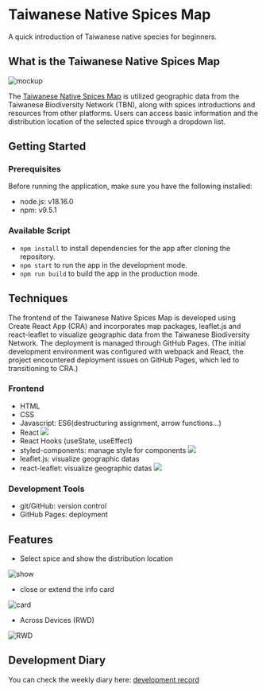 # Taiwanese Native Spices Map

A quick introduction of Taiwanese native species for beginners.

## What is the Taiwanese Native Spices Map

![mockup](https://i.imgur.com/59R9Cz4.png)

The [Taiwanese Native Spices Map](https://ginger-lemon.github.io/twsm/) is utilized geographic data from the Taiwanese Biodiversity Network (TBN), along with spices introductions and resources from other platforms.
Users can access basic information and the distribution location of the selected spice through a dropdown list.

## Getting Started 

### Prerequisites

Before running the application, make sure you have the following installed:

- node.js: v18.16.0
- npm: v9.5.1

### Available Script 

- `npm install` to install dependencies for the app after cloning the repository.
- `npm start` to run the app in the development mode.
- `npm run build` to build the app in the production mode.

## Techniques

The frontend of the Taiwanese Native Spices Map is developed using Create React App (CRA) and incorporates map packages, leaflet.js and react-leaflet 
to visualize geographic data from the Taiwanese Biodiversity Network. 
The deployment is managed through GitHub Pages. 
(The initial development environment was configured with webpack and React, 
the project encountered deployment issues on GitHub Pages, which led to transitioning to CRA.)

### Frontend

- HTML
- CSS
- Javascript: ES6(destructuring assignment, arrow functions...)
- React ![](https://user-images.githubusercontent.com/134685249/265774391-d7516740-d8ec-439f-a64c-2c574c15fffc.png)
- React Hooks (useState, useEffect)
- styled-components: manage style for components ![](https://user-images.githubusercontent.com/134685249/265771138-11a4692f-8c99-4db7-81c7-e2b2eb31478e.png)
- leaflet.js: visualize geographic datas
- react-leaflet: visualize geographic datas ![](https://camo.githubusercontent.com/936b346f16b23f97a21e3d4cf1370bd8f37397575989a125946f47eee9df22c5/68747470733a2f2f696d672e736869656c64732e696f2f6e706d2f762f72656163742d6c6561666c65742e737667)

### Development Tools

- git/GitHub: version control
- GitHub Pages: deployment

## Features

- Select spice and show the distribution location

![show](https://i.imgur.com/xWEBniM.gif)

- close or extend the info card

![card](https://i.imgur.com/bsTWlsD.gif)

- Across Devices (RWD)

![RWD](https://upload.cc/i1/2023/09/06/UNcj8J.gif)


## Development Diary

You can check the weekly diary here: [development record](https://ginger-lemon.medium.com/list/8e84b2d3130f)
